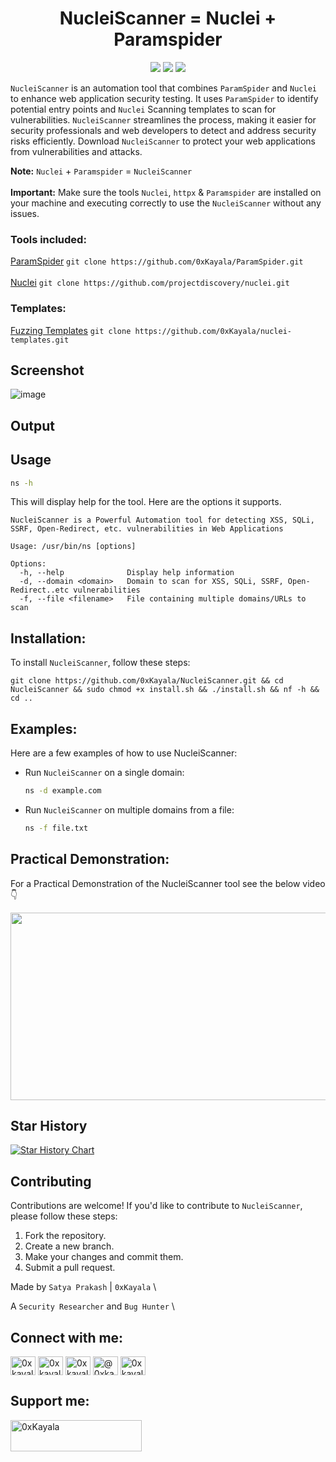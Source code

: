 <h1 align="center"> 
  NucleiScanner = Nuclei + Paramspider
  <br>
</h1>

<p align="center">
<a href="https://github.com/0xKayala/NucleiScanner/issues"><img src="https://img.shields.io/badge/contributions-welcome-brightgreen.svg?style=flat"></a>
<a href="https://github.com/0xKayala/NucleiScanner/releases"><img src="https://img.shields.io/github/v/release/0xkayala/NucleiScanner.svg"></a>
<a href="https://twitter.com/0xKayala"><img src="https://img.shields.io/twitter/follow/0xKayala.svg?logo=twitter"></a>
</p>

`NucleiScanner` is an automation tool that combines `ParamSpider` and `Nuclei` to enhance web application security testing. It uses `ParamSpider` to identify potential entry points and `Nuclei` Scanning templates to scan for vulnerabilities. `NucleiScanner` streamlines the process, making it easier for security professionals and web developers to detect and address security risks efficiently. Download `NucleiScanner` to protect your web applications from vulnerabilities and attacks.

**Note:** `Nuclei` + `Paramspider` = `NucleiScanner` <br><br>
**Important:** Make sure the tools `Nuclei`, `httpx` & `Paramspider` are installed on your machine and executing correctly to use the `NucleiScanner` without any issues.

### Tools included:
[ParamSpider](https://github.com/0xKayala/ParamSpider) `git clone https://github.com/0xKayala/ParamSpider.git`<br><br>
[Nuclei](https://github.com/projectdiscovery/nuclei) `git clone https://github.com/projectdiscovery/nuclei.git`

### Templates:
[Fuzzing Templates](https://github.com/0xKayala/nuclei-templates) `git clone https://github.com/0xKayala/nuclei-templates.git`

## Screenshot
![image](https://github.com/0xKayala/NucleiScanner/assets/16838353/d29d18e2-e5b4-4f5f-b1fd-351167fa7c31)


## Output


## Usage

```sh
ns -h
```

This will display help for the tool. Here are the options it supports.

```console
NucleiScanner is a Powerful Automation tool for detecting XSS, SQLi, SSRF, Open-Redirect, etc. vulnerabilities in Web Applications

Usage: /usr/bin/ns [options]

Options:
  -h, --help              Display help information
  -d, --domain <domain>   Domain to scan for XSS, SQLi, SSRF, Open-Redirect..etc vulnerabilities
  -f, --file <filename>   File containing multiple domains/URLs to scan
```  

## Installation:

To install `NucleiScanner`, follow these steps:

```
git clone https://github.com/0xKayala/NucleiScanner.git && cd NucleiScanner && sudo chmod +x install.sh && ./install.sh && nf -h && cd ..
```

## Examples:

Here are a few examples of how to use NucleiScanner:

- Run `NucleiScanner` on a single domain:

  ```sh
  ns -d example.com
  ```

- Run `NucleiScanner` on multiple domains from a file:

  ```sh
  ns -f file.txt
  ```

## Practical Demonstration:

For a Practical Demonstration of the NucleiScanner tool see the below video 👇 <br>

[<img src="https://img.youtube.com/vi/2K2gTCHt6kg/hqdefault.jpg" width="600" height="300"/>](https://www.youtube.com/embed/2K2gTCHt6kg)

## Star History

[![Star History Chart](https://api.star-history.com/svg?repos=0xKayala/NucleiFuzzer&type=Date)](https://star-history.com/#0xKayala/NucleiFuzzer&Date)

## Contributing

Contributions are welcome! If you'd like to contribute to `NucleiScanner`, please follow these steps:

1. Fork the repository.
2. Create a new branch.
3. Make your changes and commit them.
4. Submit a pull request.

Made by
`Satya Prakash` | `0xKayala` \

A `Security Researcher` and `Bug Hunter` \

## Connect with me:
<p align="left">
<a href="https://twitter.com/0xkayala" target="blank"><img align="center" src="https://raw.githubusercontent.com/rahuldkjain/github-profile-readme-generator/master/src/images/icons/Social/twitter.svg" alt="0xkayala" height="30" width="40" /></a>
<a href="https://linkedin.com/in/0xkayala" target="blank"><img align="center" src="https://raw.githubusercontent.com/rahuldkjain/github-profile-readme-generator/master/src/images/icons/Social/linked-in-alt.svg" alt="0xkayala" height="30" width="40" /></a>
<a href="https://instagram.com/0xkayala" target="blank"><img align="center" src="https://raw.githubusercontent.com/rahuldkjain/github-profile-readme-generator/master/src/images/icons/Social/instagram.svg" alt="0xkayala" height="30" width="40" /></a>
<a href="https://medium.com/@0xkayala" target="blank"><img align="center" src="https://raw.githubusercontent.com/rahuldkjain/github-profile-readme-generator/master/src/images/icons/Social/medium.svg" alt="@0xkayala" height="30" width="40" /></a>
<a href="https://www.youtube.com/@0xkayala" target="blank"><img align="center" src="https://raw.githubusercontent.com/rahuldkjain/github-profile-readme-generator/master/src/images/icons/Social/youtube.svg" alt="0xkayala" height="30" width="40" /></a>
</p>

## Support me:
<p><a href="https://www.buymeacoffee.com/0xKayala"> <img align="left" src="https://cdn.buymeacoffee.com/buttons/v2/default-yellow.png" height="50" width="210" alt="0xKayala" /></a></p><br><br>
